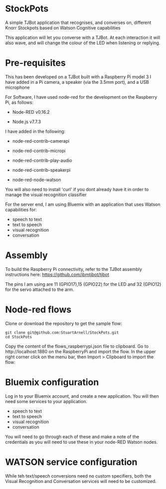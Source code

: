 # StockPots
A simple TJBot application that recognises, and converses on, different Knorr Stockpots based on Watson Cognitive capabilities

This application will let you converse with a TJBot.  At each interaction it will also wave, and will change the colour of the LED when listening or replying.

 # Pre-requisites
 
 This has been developed on a TJBot built with a Raspberry Pi model 3
 I have added in a Pi camera, a speaker (via the 3.5mm port), and a USB microphone
 
 For Software, I have used node-red for the development on the Raspberry Pi, as follows:
 
 -  Node-RED v0.16.2
   
 -  Node.js v7.7.3
 
 I have added in the following:
 
 -  node-red-contrib-camerapi
   
 -  node-red-contrib-micropi
   
 -  node-red-contrib-play-audio
   
 -  node-red-contrib-speakerpi
   
 -  node-red-node-watson
   
 You will also need to install 'curl' if you dont already have it in order to manage the visual recognition classifier
 
 For the server end, I am using Bluemix with an application that uses Watson capabilities for:
 
 -  speech to text
 -  text to speech
 -  visual recognition
 -  conversation
   
 # Assembly
 
 To build the Raspberry Pi connectivity, refer to the TJBot assembly instructions here: https://github.com/ibmtjbot/tjbot
 
 The pins I am using are 11 (GPIO17),15 (GPIO22) for the LED and 32 (GPIO12) for the servo attached to the arm.
 
 # Node-red flows
 
 Clone or download the repository to get the sample flow:

    git clone git@github.com:StuartArnell/StockPots.git
    cd StockPots
 
 Copy the content of the flows_raspberrypi.json file to clipboard. Go to http://localhost:1880 on the RaspberryPi and import the flow.  In the upper right corner click on the menu bar, then Import > Clipboard to import the flow:
 
 
# Bluemix configuration

Log in to your Bluemix account, and create a new application.
You will then need some services to your application.

 -  speech to text
 -  text to speech
 -  visual recognition
 -  conversation
 
 You will need to go through each of these and make a note of the credentials as you will need to use these in your node-RED Watson nodes.
 
 
# WATSON service configuration

While teh text/speech conversions need no custom specifiers, both the Visual Recognition and Conversation services will need to be customized.




